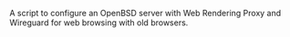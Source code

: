 A script to configure an OpenBSD server with Web Rendering Proxy and Wireguard for web browsing with old browsers.
